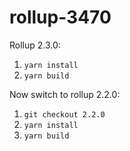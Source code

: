 # rollup-3470

Rollup 2.3.0:

1. `yarn install`
2. `yarn build`

Now switch to rollup 2.2.0:

1. `git checkout 2.2.0`
2. `yarn install`
3. `yarn build`